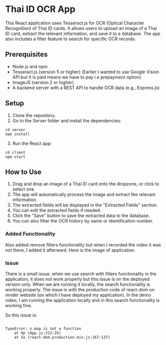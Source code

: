  # Thai ID OCR App

This React application uses Tesseract.js for OCR (Optical Character Recognition) of Thai ID cards. It allows users to upload an image of a Thai ID card, extract the relevant information, and save it to a database. The app also includes a filter feature to search for specific OCR records.



## Prerequisites

- Node.js and npm
- Tesseract.js (version 5 or higher) (Earlier I wanted to use Google Vision API but it is paid means we have to pay i.e prepayment option)
- ImageJS (version 2 or higher)
- A backend server with a REST API to handle OCR data (e.g., Express.js)

## Setup

1. Clone the repository.
2. Go to the Server folder and install the dependencies:
```
cd server
npm install
```
3. Run the React app:
```
cd client
npm start
```

## How to Use

1. Drag and drop an image of a Thai ID card onto the dropzone, or click to select one.
2. The app will automatically process the image and extract the relevant information.
3. The extracted fields will be displayed in the "Extracted Fields" section.
4. You can edit the extracted fields if needed.
5. Click the "Save" button to save the extracted data to the database.
6. You can also filter the OCR history by name or identification number.


### Added Functionality 

Also added remove filters functionality but when I recorded the video it was not there, I added it afterward.
Here is the image of application.


### Issue

There is a small issue, when we use search with filters functionality in the application, it does not work properly but this issue is on the deployed version only. When we are running it locally, the search functionality is working properly. The issue is with the production code of react-dom on render website (on which I have deployed my application). In the demo video, I am running the application locally and in this search functionality is working fine. 

So this issue is: 
```

TypeError: s.map is not a function
    at Hp (App.js:313:25)
    at So (react-dom.production.min.js:167:137)
```
